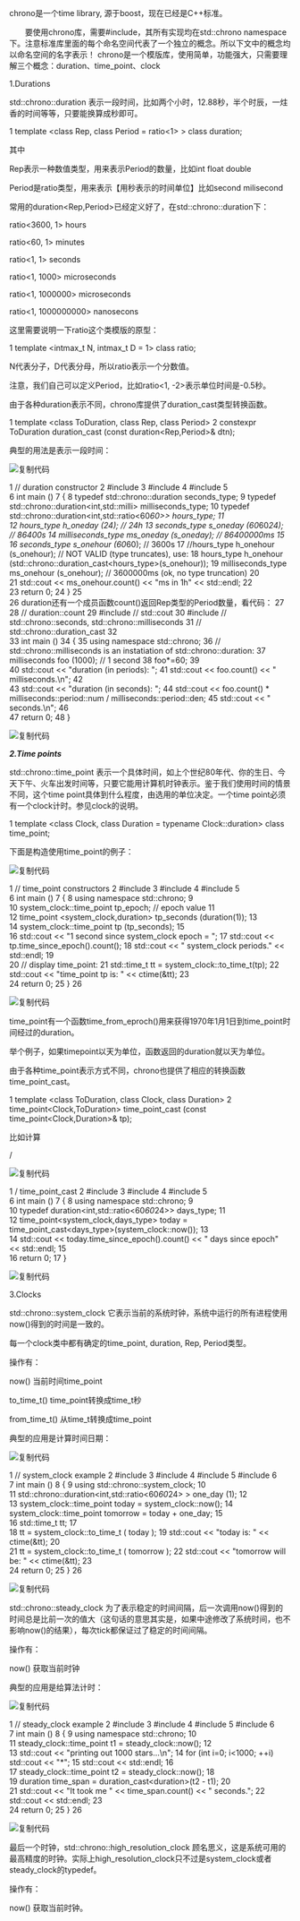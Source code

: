 chrono是一个time library, 源于boost，现在已经是C++标准。

　　要使用chrono库，需要#include<chrono>，其所有实现均在std::chrono namespace下。注意标准库里面的每个命名空间代表了一个独立的概念。所以下文中的概念均以命名空间的名字表示！ chrono是一个模版库，使用简单，功能强大，只需要理解三个概念：duration、time_point、clock

1.Durations

std::chrono::duration 表示一段时间，比如两个小时，12.88秒，半个时辰，一炷香的时间等等，只要能换算成秒即可。

1 template <class Rep, class Period = ratio<1> > class duration;

其中

Rep表示一种数值类型，用来表示Period的数量，比如int float double

Period是ratio类型，用来表示【用秒表示的时间单位】比如second milisecond

常用的duration<Rep,Period>已经定义好了，在std::chrono::duration下：

ratio<3600, 1>  hours

ratio<60, 1>  minutes

ratio<1, 1>  seconds

ratio<1, 1000>  microseconds

ratio<1, 1000000>  microseconds

ratio<1, 1000000000> nanosecons

这里需要说明一下ratio这个类模版的原型：

1 template <intmax_t N, intmax_t D = 1> class ratio;

N代表分子，D代表分母，所以ratio表示一个分数值。

注意，我们自己可以定义Period，比如ratio<1, -2>表示单位时间是-0.5秒。

由于各种duration表示不同，chrono库提供了duration_cast类型转换函数。

1 template <class ToDuration, class Rep, class Period>
2   constexpr ToDuration duration_cast (const duration<Rep,Period>& dtn);

典型的用法是表示一段时间：

![复制代码](https://assets.cnblogs.com/images/copycode.gif)

 1 // duration constructor
 2 #include <iostream>
 3 #include <ratio>
 4 #include <chrono>
 5  
 6 int main () 7 {
 8   typedef std::chrono::duration<int> seconds_type; 9   typedef std::chrono::duration<int,std::milli> milliseconds_type; 10   typedef std::chrono::duration<int,std::ratio<60*60>> hours_type; 11  
12   hours_type h_oneday (24);                  // 24h
13   seconds_type s_oneday (60*60*24);          // 86400s
14   milliseconds_type ms_oneday (s_oneday);    // 86400000ms
15  
16   seconds_type s_onehour (60*60);            // 3600s 17 //hours_type h_onehour (s_onehour); // NOT VALID (type truncates), use:
18   hours_type h_onehour (std::chrono::duration_cast<hours_type>(s_onehour)); 19   milliseconds_type ms_onehour (s_onehour);  // 3600000ms (ok, no type truncation)
20  
21   std::cout << ms_onehour.count() << "ms in 1h" << std::endl; 22  
23   return 0; 24 } 25  
26 duration还有一个成员函数count()返回Rep类型的Period数量，看代码： 27 
28 // duration::count
29 #include <iostream>     // std::cout
30 #include <chrono>       // std::chrono::seconds, std::chrono::milliseconds 31                         // std::chrono::duration_cast
32  
33 int main () 34 { 35   using namespace std::chrono; 36   // std::chrono::milliseconds is an instatiation of std::chrono::duration:
37   milliseconds foo (1000); // 1 second
38   foo*=60; 39  
40   std::cout << "duration (in periods): "; 41   std::cout << foo.count() << " milliseconds.\n"; 42  
43   std::cout << "duration (in seconds): "; 44   std::cout << foo.count() * milliseconds::period::num / milliseconds::period::den; 45   std::cout << " seconds.\n"; 46  
47   return 0; 48 }

![复制代码](https://assets.cnblogs.com/images/copycode.gif)

**_2.Time points_**

std::chrono::time_point 表示一个具体时间，如上个世纪80年代、你的生日、今天下午、火车出发时间等，只要它能用计算机时钟表示。鉴于我们使用时间的情景不同，这个time point具体到什么程度，由选用的单位决定。一个time point必须有一个clock计时。参见clock的说明。

1 template <class Clock, class Duration = typename Clock::duration>  class time_point;

下面是构造使用time_point的例子：

![复制代码](https://assets.cnblogs.com/images/copycode.gif)

 1 // time_point constructors
 2 #include <iostream>
 3 #include <chrono>
 4 #include <ctime>
 5  
 6 int main () 7 {
 8   using namespace std::chrono; 9  
10   system_clock::time_point tp_epoch;    // epoch value
11  
12   time_point <system_clock,duration<int>> tp_seconds (duration<int>(1)); 13  
14 system_clock::time_point tp (tp_seconds); 15  
16   std::cout << "1 second since system_clock epoch = "; 17   std::cout << tp.time_since_epoch().count(); 18   std::cout << " system_clock periods." << std::endl; 19  
20   // display time_point:
21   std::time_t tt = system_clock::to_time_t(tp); 22   std::cout << "time_point tp is: " << ctime(&tt); 23  
24   return 0; 25 } 26  

![复制代码](https://assets.cnblogs.com/images/copycode.gif)

time_point有一个函数time_from_eproch()用来获得1970年1月1日到time_point时间经过的duration。

举个例子，如果timepoint以天为单位，函数返回的duration就以天为单位。

由于各种time_point表示方式不同，chrono也提供了相应的转换函数 time_point_cast。

1 template <class ToDuration, class Clock, class Duration>
2   time_point<Clock,ToDuration> time_point_cast (const time_point<Clock,Duration>& tp);

比如计算

/

![复制代码](https://assets.cnblogs.com/images/copycode.gif)

 1 / time_point_cast 2 #include <iostream>
 3 #include <ratio>
 4 #include <chrono>
 5  
 6 int main () 7 {
 8   using namespace std::chrono; 9  
10   typedef duration<int,std::ratio<60*60*24>> days_type; 11  
12   time_point<system_clock,days_type> today = time_point_cast<days_type>(system_clock::now()); 13  
14   std::cout << today.time_since_epoch().count() << " days since epoch" << std::endl; 15  
16   return 0; 17 }

![复制代码](https://assets.cnblogs.com/images/copycode.gif)

3.Clocks

std::chrono::system_clock 它表示当前的系统时钟，系统中运行的所有进程使用now()得到的时间是一致的。

每一个clock类中都有确定的time_point, duration, Rep, Period类型。

操作有：

now() 当前时间time_point

to_time_t() time_point转换成time_t秒

from_time_t() 从time_t转换成time_point

典型的应用是计算时间日期：

  

![复制代码](https://assets.cnblogs.com/images/copycode.gif)

 1 // system_clock example
 2 #include <iostream>
 3 #include <ctime>
 4 #include <ratio>
 5 #include <chrono>
 6  
 7 int main () 8 {
 9   using std::chrono::system_clock; 10  
11   std::chrono::duration<int,std::ratio<60*60*24> > one_day (1); 12  
13   system_clock::time_point today = system_clock::now(); 14   system_clock::time_point tomorrow = today + one_day; 15  
16 std::time_t tt; 17  
18   tt = system_clock::to_time_t ( today ); 19   std::cout << "today is: " << ctime(&tt); 20  
21   tt = system_clock::to_time_t ( tomorrow ); 22   std::cout << "tomorrow will be: " << ctime(&tt); 23  
24   return 0; 25 } 26  

![复制代码](https://assets.cnblogs.com/images/copycode.gif)

std::chrono::steady_clock 为了表示稳定的时间间隔，后一次调用now()得到的时间总是比前一次的值大（这句话的意思其实是，如果中途修改了系统时间，也不影响now()的结果），每次tick都保证过了稳定的时间间隔。

操作有：

now() 获取当前时钟

典型的应用是给算法计时：

![复制代码](https://assets.cnblogs.com/images/copycode.gif)

 1 // steady_clock example
 2 #include <iostream>
 3 #include <ctime>
 4 #include <ratio>
 5 #include <chrono>
 6  
 7 int main () 8 {
 9   using namespace std::chrono; 10  
11   steady_clock::time_point t1 = steady_clock::now(); 12  
13   std::cout << "printing out 1000 stars...\n"; 14   for (int i=0; i<1000; ++i) std::cout << "*"; 15   std::cout << std::endl; 16  
17   steady_clock::time_point t2 = steady_clock::now(); 18  
19   duration<double> time_span = duration_cast<duration<double>>(t2 - t1); 20  
21   std::cout << "It took me " << time_span.count() << " seconds."; 22   std::cout << std::endl; 23  
24   return 0; 25 } 26  

![复制代码](https://assets.cnblogs.com/images/copycode.gif)

最后一个时钟，std::chrono::high_resolution_clock 顾名思义，这是系统可用的最高精度的时钟。实际上high_resolution_clock只不过是system_clock或者steady_clock的typedef。

操作有：

now() 获取当前时钟。
<!--stackedit_data:
eyJoaXN0b3J5IjpbLTE4NTE4ODM0MDddfQ==
-->